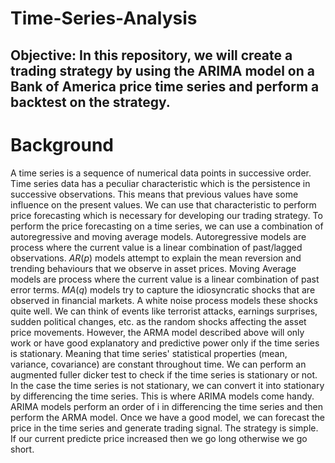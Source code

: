 # Time-Series-Analysis
## Objective: In this repository, we will create a trading strategy by using the ARIMA model on a Bank of America price time series and perform a backtest on the strategy. 

# Background
  A time series is a sequence of numerical data points in successive order. Time series data has a peculiar characteristic which is the persistence in successive observations. This means that previous values have some influence on the present values. We can use that characteristic to perform price forecasting which is necessary for developing our trading strategy. To perform the price forecasting on a time series, we can use a combination of autoregressive and moving average models. Autoregressive models are process where the current value is a linear combination of past/lagged observations.
$AR(p)$ models attempt to explain the mean reversion and trending behaviours that we observe in asset prices. Moving Average models are process where the current value is a linear combination of past error terms. $MA(q)$ models try to capture the idiosyncratic shocks that are observed in financial markets. A white noise process models these shocks quite well. We can think of events like terrorist attacks, earnings surprises, sudden political changes, etc. as the random shocks affecting the asset price movements. However, the ARMA model described above will only work or have good explanatory and predictive power only if the time series is stationary. Meaning that time series' statistical properties (mean, variance, covariance) are constant throughout time. We can perform an augmented fuller dicker test to check if the time series is stationary or not. In the case the time series is not stationary, we can convert it into stationary by differencing the time series. This is where ARIMA models come handy. ARIMA models perform an order of i in differencing the time series and then perform the ARMA model. Once we have a good model, we can forecast the price in the time series and generate trading signal. The strategy is simple.
If our current predicte price increased then we go long otherwise we go short. 

   


